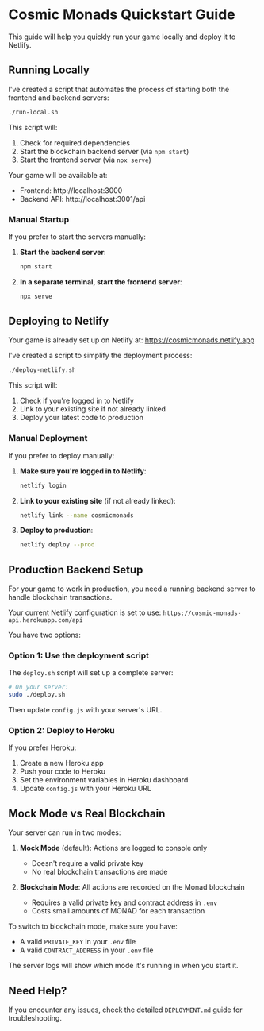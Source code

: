 # Cosmic Monads Quickstart Guide

This guide will help you quickly run your game locally and deploy it to Netlify.

## Running Locally

I've created a script that automates the process of starting both the frontend and backend servers:

```bash
./run-local.sh
```

This script will:
1. Check for required dependencies
2. Start the blockchain backend server (via `npm start`)
3. Start the frontend server (via `npx serve`)

Your game will be available at:
- Frontend: http://localhost:3000
- Backend API: http://localhost:3001/api

### Manual Startup

If you prefer to start the servers manually:

1. **Start the backend server**:
   ```bash
   npm start
   ```

2. **In a separate terminal, start the frontend server**:
   ```bash
   npx serve
   ```

## Deploying to Netlify

Your game is already set up on Netlify at: https://cosmicmonads.netlify.app

I've created a script to simplify the deployment process:

```bash
./deploy-netlify.sh
```

This script will:
1. Check if you're logged in to Netlify
2. Link to your existing site if not already linked
3. Deploy your latest code to production

### Manual Deployment

If you prefer to deploy manually:

1. **Make sure you're logged in to Netlify**:
   ```bash
   netlify login
   ```

2. **Link to your existing site** (if not already linked):
   ```bash
   netlify link --name cosmicmonads
   ```

3. **Deploy to production**:
   ```bash
   netlify deploy --prod
   ```

## Production Backend Setup

For your game to work in production, you need a running backend server to handle blockchain transactions.

Your current Netlify configuration is set to use:
`https://cosmic-monads-api.herokuapp.com/api`

You have two options:

### Option 1: Use the deployment script

The `deploy.sh` script will set up a complete server:

```bash
# On your server:
sudo ./deploy.sh
```

Then update `config.js` with your server's URL.

### Option 2: Deploy to Heroku

If you prefer Heroku:

1. Create a new Heroku app
2. Push your code to Heroku
3. Set the environment variables in Heroku dashboard
4. Update `config.js` with your Heroku URL

## Mock Mode vs Real Blockchain

Your server can run in two modes:

1. **Mock Mode** (default): Actions are logged to console only
   - Doesn't require a valid private key
   - No real blockchain transactions are made

2. **Blockchain Mode**: All actions are recorded on the Monad blockchain
   - Requires a valid private key and contract address in `.env`
   - Costs small amounts of MONAD for each transaction

To switch to blockchain mode, make sure you have:
- A valid `PRIVATE_KEY` in your `.env` file
- A valid `CONTRACT_ADDRESS` in your `.env` file

The server logs will show which mode it's running in when you start it.

## Need Help?

If you encounter any issues, check the detailed `DEPLOYMENT.md` guide for troubleshooting. 